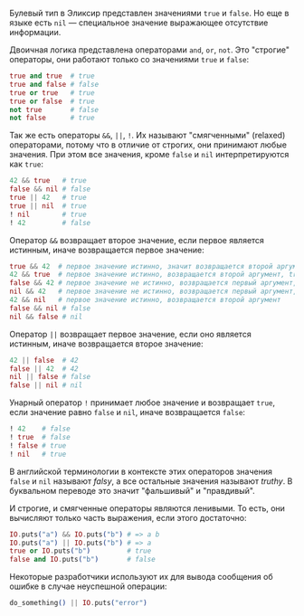 
Булевый тип в Эликсир представлен значениями `true` и `false`. Но еще в языке есть `nil` — специальное значение выражающее отсутствие информации.

Двоичная логика представлена операторами `and`, `or`, `not`. Это "строгие" операторы, они работают только со значениями `true` и `false`:

```elixir
true and true  # true
true and false # false
true or true   # true
true or false  # true
not true       # false
not false      # true
```

Так же есть операторы `&&`, `||`, `!`. Их называют "смягченными" (relaxed) операторами, потому что в отличие от строгих, они принимают любые значения. При этом все значения, кроме `false` и `nil` интерпретируются как `true`:

```elixir
42 && true   # true
false && nil # false
true || 42   # true
true || nil  # true
! nil        # true
! 42         # false
```

Оператор `&&` возвращает второе значение, если первое является истинным, иначе возвращается первое значение:

```elixir
true && 42  # первое значение истинно, значит возвращается второй аргумент, 42
42 && true  # первое значение истинно, возвращается второй аргумент, true
false && 42 # первое значение не истинно, возвращается первый аргумент, false
nil && 42   # первое значение не истинно, возвращается первый аргумент, nil
42 && nil   # первое значение истинно, возвращается второй аргумент
false && nil # false
nil && false # nil
```

Оператор `||` возвращает первое значение, если оно является истинным, иначе возвращается второе значение:

```elixir
42 || false  # 42
false || 42  # 42
nil || false # false
false || nil # nil
```

Унарный оператор `!` принимает любое значение и возвращает `true`, если значение равно `false` и `nil`, иначе возвращается `false`:

```elixir
! 42    # false
! true  # false
! false # true
! nil   # true
```

В английской терминологии в контексте этих операторов значения `false` и `nil` называют *falsy*, а все остальные значения называют *truthy*. В буквальном переводе это значит "фальшивый" и "правдивый".

И строгие, и смягченные операторы являются ленивыми. То есть, они вычисляют только часть выражения, если этого достаточно:

```elixir
IO.puts("a") && IO.puts("b") # => a b
IO.puts("a") || IO.puts("b") # => a
true or IO.puts("b")         # true
false and IO.puts("b")       # false
```

Некоторые разработчики используют их для вывода сообщения об ошибке в случае неуспешной операции:

```elixir
do_something() || IO.puts("error")
```
